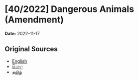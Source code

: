 # [40/2022] Dangerous Animals (Amendment)

**Date:** 2022-11-17

## Original Sources

- [English](https://documents.gov.lk/view/acts/2022/11/40-2022_E.pdf)
- [සිංහල](https://documents.gov.lk/view/acts/2022/11/40-2022_S.pdf)
- [தமிழ்](https://documents.gov.lk/view/acts/2022/11/40-2022_T.pdf)
